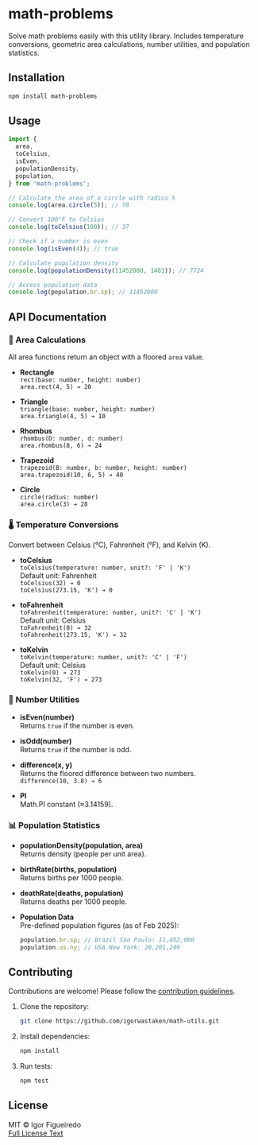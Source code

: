 # math-problems

Solve math problems easily with this utility library. Includes temperature conversions, geometric area calculations, number utilities, and population statistics.

## Installation

```bash
npm install math-problems
```

## Usage

```javascript
import {
  area,
  toCelsius,
  isEven,
  populationDensity,
  population,
} from 'math-problems';

// Calculate the area of a circle with radius 5
console.log(area.circle(5)); // 78

// Convert 100°F to Celsius
console.log(toCelsius(100)); // 37

// Check if a number is even
console.log(isEven(4)); // true

// Calculate population density
console.log(populationDensity(11452000, 1483)); // 7724

// Access population data
console.log(population.br.sp); // 11452000
```

## API Documentation

### 📐 Area Calculations

All area functions return an object with a floored `area` value.

- **Rectangle**  
  `rect(base: number, height: number)`  
  `area.rect(4, 5) ➔ 20`

- **Triangle**  
  `triangle(base: number, height: number)`  
  `area.triangle(4, 5) ➔ 10`

- **Rhombus**  
  `rhombus(D: number, d: number)`  
  `area.rhombus(8, 6) ➔ 24`

- **Trapezoid**  
  `trapezoid(B: number, b: number, height: number)`  
  `area.trapezoid(10, 6, 5) ➔ 40`

- **Circle**  
  `circle(radius: number)`  
  `area.circle(3) ➔ 28`

### 🌡️ Temperature Conversions

Convert between Celsius (°C), Fahrenheit (°F), and Kelvin (K).

- **toCelsius**  
  `toCelsius(temperature: number, unit?: 'F' | 'K')`  
  Default unit: Fahrenheit  
  `toCelsius(32) ➔ 0`  
  `toCelsius(273.15, 'K') ➔ 0`

- **toFahrenheit**  
  `toFahrenheit(temperature: number, unit?: 'C' | 'K')`  
  Default unit: Celsius  
  `toFahrenheit(0) ➔ 32`  
  `toFahrenheit(273.15, 'K') ➔ 32`

- **toKelvin**  
  `toKelvin(temperature: number, unit?: 'C' | 'F')`  
  Default unit: Celsius  
  `toKelvin(0) ➔ 273`  
  `toKelvin(32, 'F') ➔ 273`

### 🔢 Number Utilities

- **isEven(number)**  
  Returns `true` if the number is even.

- **isOdd(number)**  
  Returns `true` if the number is odd.

- **difference(x, y)**  
  Returns the floored difference between two numbers.  
  `difference(10, 3.8) ➔ 6`

- **PI**  
  Math.PI constant (≈3.14159).

### 📊 Population Statistics

- **populationDensity(population, area)**  
  Returns density (people per unit area).

- **birthRate(births, population)**  
  Returns births per 1000 people.

- **deathRate(deaths, population)**  
  Returns deaths per 1000 people.

- **Population Data**  
  Pre-defined population figures (as of Feb 2025):
  ```javascript
  population.br.sp; // Brazil São Paulo: 11,452,000
  population.us.ny; // USA New York: 20,201,249
  ```

## Contributing

Contributions are welcome! Please follow the [contribution guidelines](https://github.com/igorwastaken/math-utils/blob/main/CONTRIBUTING.md).

1. Clone the repository:
   ```bash
   git clone https://github.com/igorwastaken/math-utils.git
   ```
2. Install dependencies:
   ```bash
   npm install
   ```
3. Run tests:
   ```bash
   npm test
   ```

## License

MIT © Igor Figueiredo  
[Full License Text](LICENSE)

